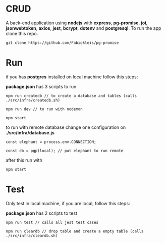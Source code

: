 # CRUD

A back-end application using **nodejs** with **express**, **pg-promise**, **joi**, **jsonwebtoken**, **axios**, **jest**, **bcrypt**, **dotenv** and **postgresql**. To run the app clone this repo.

```
git clone https://github.com/Fabiokleis/pg-promise
```

# Run

if you has **postgres** installed on local machine follow this steps:

**package.json** has 3 scripts to run

```
npm run createdb // to create a database and tables (calls ./src/infra/createdb.sh)
```
```
npm run dev // to run with nodemon
```
```
npm start
```

to run with remote database change one configuration on **./src/infra/database.js**

```
const elephant = process.env.CONNECTION;

const db = pgp(local); // put elephant to run remote
```

after this run with 
```
npm start
```

# Test 

Only test in local machine, if you are local, follow this steps:

**package.json** has 2 scripts to test

```
npm run test // calls all jest test cases
```
```
npm run cleardb // drop table and create a empty table (calls ./src/infra/cleardb.sh)
```
